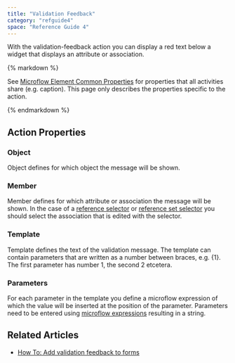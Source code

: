 ```yaml
---
title: "Validation Feedback"
category: "refguide4"
space: "Reference Guide 4"
---
```

With the validation-feedback action you can display a red text below a widget that displays an attribute or association.

<div class="alert alert-info">{% markdown %}

See [Microflow Element Common Properties](Microflow+Element+Common+Properties) for properties that all activities share (e.g. caption). This page only describes the properties specific to the action.

{% endmarkdown %}</div>

## Action Properties

### Object

Object defines for which object the message will be shown.

### Member

Member defines for which attribute or association the message will be shown. In the case of a [reference selector](Reference+Selector) or [reference set selector](Reference+Set+Selector) you should select the association that is edited with the selector.

### Template

Template defines the text of the validation message. The template can contain parameters that are written as a number between braces, e.g. {1}. The first parameter has number 1, the second 2 etcetera.

### Parameters

For each parameter in the template you define a microflow expression of which the value will be inserted at the position of the parameter. Parameters need to be entered using [microflow expressions](Microflow+Expressions) resulting in a string.

## Related Articles

*   [How To: Add validation feedback to forms](https://world.mendix.com/display/howto25/Add+validation+feedback+to+forms)